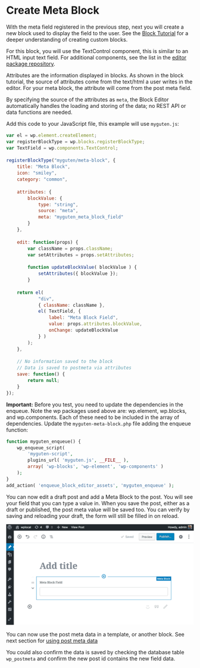 # Create Meta Block

With the meta field registered in the previous step, next you will create a new block used to display the field to the user. See the [Block Tutorial](/docs/designers-developers/developers/tutorials/block-tutorial/readme.md) for a deeper understanding of creating custom blocks.

For this block, you will use the TextControl component, this is similar to an HTML input text field. For additional components, see the list in the [editor package repository](https://github.com/WordPress/gutenberg/tree/master/packages/editor/src/components).

Attributes are the information displayed in blocks. As shown in the block tutorial, the source of attributes come from the text/html a user writes in the editor. For your meta block, the attribute will come from the post meta field.

By specifying the source of the attributes as `meta`, the Block Editor automatically handles the loading and storing of the data; no REST API or data functions are needed.

Add this code to your JavaScript file, this example will use `myguten.js`:

```js
var el = wp.element.createElement;
var registerBlockType = wp.blocks.registerBlockType;
var TextField = wp.components.TextControl;

registerBlockType("myguten/meta-block", {
	title: "Meta Block",
	icon: "smiley",
	category: "common",

	attributes: {
		blockValue: {
			type: "string",
			source: "meta",
			meta: "myguten_meta_block_field"
		}
	},

	edit: function(props) {
		var className = props.className;
		var setAttributes = props.setAttributes;

		function updateBlockValue( blockValue ) {
			setAttributes({ blockValue });
		}

	return el(
			"div",
			{ className: className },
			el( TextField, {
				label: "Meta Block Field",
				value: props.attributes.blockValue,
				onChange: updateBlockValue
			} )
		);
	},

	// No information saved to the block
	// Data is saved to postmeta via attributes
	save: function() {
		return null;
	}
});
```

**Important:** Before you test, you need to update the dependencies in the enqueue. Note the wp packages used above are: wp.element, wp.blocks, and wp.components. Each of these need to be included in the array of dependencies. Update the `myguten-meta-block.php` file adding the enqueue function:

```php
function myguten_enqueue() {
	wp_enqueue_script(
		'myguten-script',
		plugins_url( 'myguten.js', __FILE__ ),
		array( 'wp-blocks', 'wp-element', 'wp-components' )
	);
}
add_action( 'enqueue_block_editor_assets', 'myguten_enqueue' );
```

You can now edit a draft post and add a Meta Block to the post. You will see your field that you can type a value in. When you save the post, either as a draft or published, the post meta value will be saved too. You can verify by saving and reloading your draft, the form will still be filled in on reload.

![Meta Block](/docs/designers-developers/developers/tutorials/metabox/meta-block.png)

You can now use the post meta data in a template, or another block. See next section for [using post meta data](/docs/designers-developers/developers/tutorials/metabox/meta-block-4-use-data.md)

You could also confirm the data is saved by checking the database table `wp_postmeta` and confirm the new post id contains the new field data.

